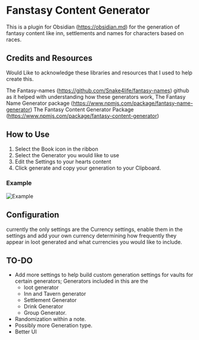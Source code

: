 # Fanstasy Content Generator

This is a plugin for Obsidian (<https://obsidian.md>) for the generation of fantasy content like inn, settlements and names for characters based on races.

## Credits and Resources

Would Like to acknowledge these libraries and resources that I used to help create this.

The Fantasy-names (<https://github.com/Snake4life/fantasy-names>) github as it helped with understanding how these generators work,
The Fantasy Name Generator package (<https://www.npmjs.com/package/fantasy-name-generator>)
The Fantasy Content Generator Package (<https://www.npmjs.com/package/fantasy-content-generator>)

## How to Use

1. Select the Book icon in the ribbon
2. Select the Generator you would like to use
3. Edit the Settings to your hearts content
4. Click generate and copy your generation to your Clipboard.

### Example

![Example](Obsidian-Fantasy-Content-Generator-Compressed.gif)

## Configuration

currently the only settings are the Currency settings, enable them in the settings and add your own currency determining how frequently they appear in loot generated and what currencies you would like to include.

## TO-DO

- Add more settings to help build custom generation settings for vaults for certain generators; Generators included in this are the
  - loot generator
  - Inn and Tavern generator
  - Settlement Generator
  - Drink Generator
  - Group Generator.
- Randomization within a note.
- Possibly more Generation type.
- Better UI
